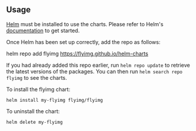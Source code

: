 ## Usage

[Helm](https://helm.sh) must be installed to use the charts.  Please refer to
Helm's [documentation](https://helm.sh/docs) to get started.

Once Helm has been set up correctly, add the repo as follows:

  helm repo add flyimg https://flyimg.github.io/helm-charts

If you had already added this repo earlier, run `helm repo update` to retrieve
the latest versions of the packages.  You can then run `helm search repo
flyimg` to see the charts.

To install the flyimg chart:

    helm install my-flyimg flyimg/flyimg

To uninstall the chart:

    helm delete my-flyimg

